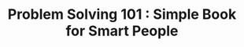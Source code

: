 ---
title: "Problem Solving 101 : Simple Book for Smart People"
description: "Ditulis oleh the famous Ken Watanabe (just kidding, this is not THAT Ken Watanabe), buku ini adalah pelajaran tentang bagaimana cara berpikir kritis untuk memecahkan masalah. Pemaparan yang ada di dalamnya sangat sederhana, hingga anak SD pun bisa memahami penjelasan yang ada di dalamnya."
cover: "images/reading/problem-solving-101.png"
publishDate: 2016-09-11
authors: "Ken Watanabe"
categories: ["self-mastery & growth"]
---